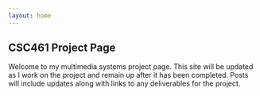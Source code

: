```yaml
---
layout: home
---
```


## CSC461 Project Page
Welcome to my multimedia systems project page. This site will be updated as I work on the project and remain up after it has been completed. Posts will include updates along with links to any deliverables for the project.
